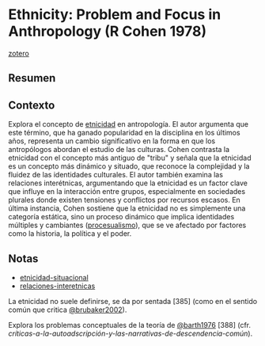 # Ethnicity: Problem and Focus in Anthropology (R Cohen 1978)

[zotero](zotero://select/items/@cohen1978)

## Resumen

## Contexto

Explora el concepto de [etnicidad](etnicidad.md) en antropología. El autor argumenta que este término, que ha ganado popularidad en la disciplina en los últimos años, representa un cambio significativo en la forma en que los antropólogos abordan el estudio de las culturas. Cohen contrasta la etnicidad con el concepto más antiguo de "tribu" y señala que la etnicidad es un concepto más dinámico y situado, que reconoce la complejidad y la fluidez de las identidades culturales. El autor también examina las relaciones interétnicas, argumentando que la etnicidad es un factor clave que influye en la interacción entre grupos, especialmente en sociedades plurales donde existen tensiones y conflictos por recursos escasos. En última instancia, Cohen sostiene que la etnicidad no es simplemente una categoría estática, sino un proceso dinámico que implica identidades múltiples y cambiantes ([procesualismo](procesualismo.md)), que se ve afectado por factores como la historia, la política y el poder.

## Notas

<!--El libro se estructura en-->

<!--Estructura conceptual:-->

* [etnicidad-situacional](etnicidad-situacional.md)
* [relaciones-interetnicas](relaciones-interetnicas.md)

<!--Argumentos generales:-->

La etnicidad no suele definirse, se da por sentada [385] (como en el sentido común que critica [@brubaker2002](@brubaker2002.md)).

Explora los problemas conceptuales de la teoría de [@barth1976](@barth1976.md) [388] (cfr. *críticas-a-la-autoadscripción-y-las-narrativas-de-descendencia-común*).
